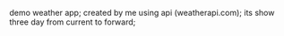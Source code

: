 demo weather app;
created by me using api (weatherapi.com);
its show three day from current to forward;

